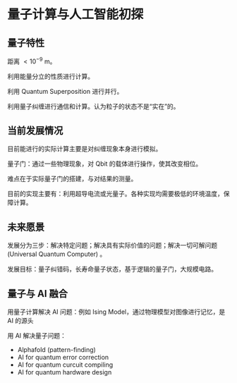 # 量子计算与人工智能初探

## 量子特性

距离 $< 10^{-9}$ m。

利用能量分立的性质进行计算。

利用 Quantum Superposition 进行并行。

利用量子纠缠进行通信和计算。认为粒子的状态不是“实在”的。

## 当前发展情况

目前能进行的实际计算主要是对纠缠现象本身进行模拟。

量子门：通过一些物理现象，对 Qbit 的载体进行操作，使其改变相位。

难点在于实际量子门的搭建，与对结果的测量。

目前的实现主要有：利用超导电流或光量子。各种实现均需要极低的环境温度，保障计算。

## 未来愿景

发展分为三步：解决特定问题；解决具有实际价值的问题；解决一切可解问题 (Universal Quantum Computer) 。

发展目标：量子纠错码，长寿命量子状态，基于逻辑的量子门，大规模电路。

## 量子与 AI 融合

用量子计算解决 AI 问题：例如 Ising Model，通过物理模型对图像进行记忆，是 AI 的源头

用 AI 解决量子问题：

- Alphafold (pattern-finding)
- AI for quantum error correction
- AI for quantum curcuit compiling
- AI for quantum hardware design
